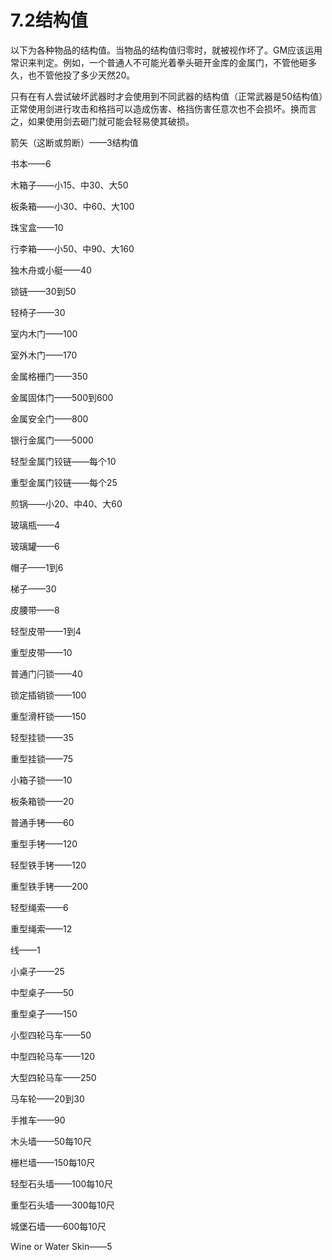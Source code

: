 # 7.2结构值

以下为各种物品的结构值。当物品的结构值归零时，就被视作坏了。GM应该运用常识来判定。例如，一个普通人不可能光着拳头砸开金库的金属门，不管他砸多久，也不管他投了多少天然20。

只有在有人尝试破坏武器时才会使用到不同武器的结构值（正常武器是50结构值）正常使用剑进行攻击和格挡可以造成伤害、格挡伤害任意次也不会损坏。换而言之，如果使用剑去砸门就可能会轻易使其破损。

箭矢（这断或剪断）——3结构值

书本——6

木箱子——小15、中30、大50

板条箱——小30、中60、大100

珠宝盒——10

行李箱——小50、中90、大160

独木舟或小艇——40

锁链——30到50

轻椅子——30

室内木门——100

室外木门——170

金属格栅门——350

金属固体门——500到600

金属安全门——800

银行金属门——5000

轻型金属门铰链——每个10

重型金属门铰链——每个25

煎锅——小20、中40、大60

玻璃瓶——4

玻璃罐——6

帽子——1到6

梯子——30

皮腰带——8

轻型皮带——1到4

重型皮带——10

普通门闩锁——40

锁定插销锁——100

重型滑杆锁——150

轻型挂锁——35

重型挂锁——75

小箱子锁——10

板条箱锁——20

普通手铐——60

重型手铐——120

轻型铁手铐——120

重型铁手铐——200

轻型绳索——6

重型绳索——12

线——1

小桌子——25

中型桌子——50

重型桌子——150

小型四轮马车——50

中型四轮马车——120

大型四轮马车——250

马车轮——20到30

手推车——90

木头墙——50每10尺

栅栏墙——150每10尺

轻型石头墙——100每10尺

重型石头墙——300每10尺

城堡石墙——600每10尺

Wine or Water Skin——5
